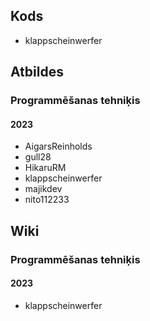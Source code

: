 ## Kods

* klappscheinwerfer

## Atbildes

### Programmēšanas tehniķis

#### 2023

* AigarsReinholds
* gull28
* HikaruRM
* klappscheinwerfer
* majikdev
* nito112233

## Wiki

### Programmēšanas tehniķis

#### 2023

* klappscheinwerfer